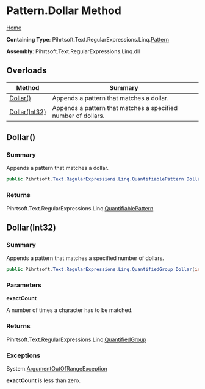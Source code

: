 # Pattern\.Dollar Method

[Home](../../../../../../README.md)

**Containing Type**: Pihrtsoft\.Text\.RegularExpressions\.Linq\.[Pattern](../README.md)

**Assembly**: Pihrtsoft\.Text\.RegularExpressions\.Linq\.dll

## Overloads

| Method | Summary |
| ------ | ------- |
| [Dollar()](#Pihrtsoft_Text_RegularExpressions_Linq_Pattern_Dollar) | Appends a pattern that matches a dollar\. |
| [Dollar(Int32)](#Pihrtsoft_Text_RegularExpressions_Linq_Pattern_Dollar_System_Int32_) | Appends a pattern that matches a specified number of dollars\. |

## Dollar\(\) <a name="Pihrtsoft_Text_RegularExpressions_Linq_Pattern_Dollar"></a>

### Summary

Appends a pattern that matches a dollar\.

```csharp
public Pihrtsoft.Text.RegularExpressions.Linq.QuantifiablePattern Dollar()
```

### Returns

Pihrtsoft\.Text\.RegularExpressions\.Linq\.[QuantifiablePattern](../../QuantifiablePattern/README.md)

## Dollar\(Int32\) <a name="Pihrtsoft_Text_RegularExpressions_Linq_Pattern_Dollar_System_Int32_"></a>

### Summary

Appends a pattern that matches a specified number of dollars\.

```csharp
public Pihrtsoft.Text.RegularExpressions.Linq.QuantifiedGroup Dollar(int exactCount)
```

### Parameters

**exactCount**

A number of times a character has to be matched\.

### Returns

Pihrtsoft\.Text\.RegularExpressions\.Linq\.[QuantifiedGroup](../../QuantifiedGroup/README.md)

### Exceptions

System\.[ArgumentOutOfRangeException](https://docs.microsoft.com/en-us/dotnet/api/system.argumentoutofrangeexception)

**exactCount** is less than zero\.

